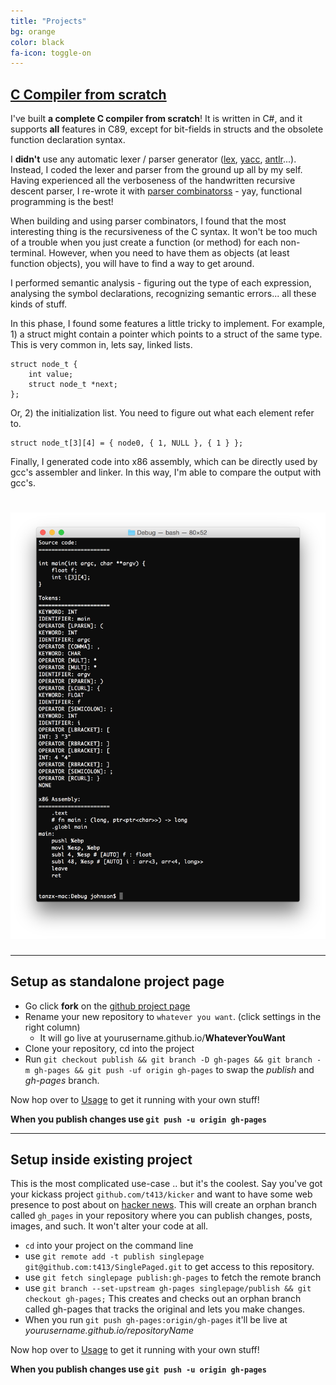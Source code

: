 ```yaml
---
title: "Projects"
bg: orange
color: black
fa-icon: toggle-on
---
```


## [C Compiler from scratch](https://github.com/phisiart/C-Compiler)

I've built **a complete C compiler from scratch**! It is written in C#, and it supports **all** features in C89, except for bit-fields in structs and the obsolete function declaration syntax.

I **didn't** use any automatic lexer / parser generator ([lex](https://en.wikipedia.org/wiki/Lex_(software)), [yacc](https://en.wikipedia.org/wiki/Yacc), [antlr](https://en.wikipedia.org/wiki/ANTLR)...). Instead, I coded the lexer and parser from the ground up all by my self. Having experienced all the verboseness of the handwritten recursive descent parser, I re-wrote it with [parser combinatorss](https://en.wikipedia.org/wiki/Parser_combinator) - yay, functional programming is the best!

When building and using parser combinators, I found that the most interesting thing is the recursiveness of the C syntax. It won't be too much of a trouble when you just create a function (or method) for each non-terminal. However, when you need to have them as objects (at least function objects), you will have to find a way to get around.

I performed semantic analysis - figuring out the type of each expression, analysing the symbol declarations, recognizing semantic errors... all these kinds of stuff.

In this phase, I found some features a little tricky to implement. For example, 1) a struct might contain a pointer which points to a struct of the same type. This is very common in, lets say, linked lists.

```
struct node_t {
    int value;
    struct node_t *next;
};
```

Or, 2) the initialization list. You need to figure out what each element refer to.

```
struct node_t[3][4] = { node0, { 1, NULL }, { 1 } };
```

Finally, I generated code into x86 assembly, which can be directly used by gcc's assembler and linker. In this way, I'm able to compare the output with gcc's.

# <img src="img/c-compiler.png">

-------------------------


## Setup as standalone project page

- Go click **fork** on the [github project page](https://github.com/t413/SinglePaged)
- Rename your new repository to `whatever you want`. (click settings in the right column)
  * It will go live at yourusername.github.io/**WhateverYouWant**
- Clone your repository, cd into the project
- Run `git checkout publish && git branch -D gh-pages && git branch -m gh-pages && git push -uf origin gh-pages` to swap the *publish* and *gh-pages* branch.

Now hop over to [Usage](#usage) to get it running with your own stuff!

**When you publish changes use `git push -u origin gh-pages`**

-------------------------


## Setup inside existing project

This is the most complicated use-case .. but it's the coolest.
Say you've got your kickass project `github.com/t413/kicker` and want to have
some web presence to post about on [hacker news](http://news.ycombinator.com).
This will create an orphan branch called `gh_pages` in your repository
where you can publish changes, posts, images, and such. It won't alter your code at all.

- `cd` into your project on the command line
- use `git remote add -t publish singlepage git@github.com:t413/SinglePaged.git` to get access to this repository.
- use `git fetch singlepage publish:gh-pages` to fetch the remote branch
- use `git branch --set-upstream gh-pages singlepage/publish && git checkout gh-pages;`
  This creates and checks out an orphan branch called gh-pages that tracks the original and lets you make changes.
- When you run `git push gh-pages:origin/gh-pages` it'll be live at *yourusername.github.io/repositoryName*

Now hop over to [Usage](#usage) to get it running with your own stuff!

**When you publish changes use `git push -u origin gh-pages`**

